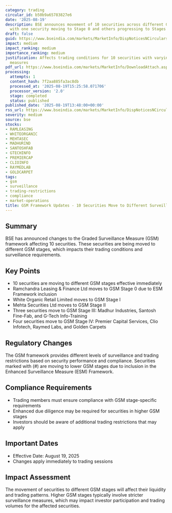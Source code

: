 ```yaml
---
category: trading
circular_id: b50b9a65783827e6
date: '2025-08-19'
description: BSE announces movement of 10 securities across different GSM stages,
  with one security moving to Stage 0 and others progressing to Stages I-IV.
draft: false
guid: https://www.bseindia.com/markets/MarketInfo/DispNoticesNCirculars.aspx?Noticeid={63B58D3C-7313-4349-92D0-ADB9255F4925}&noticeno=20250819-42&dt=08/19/2025&icount=42&totcount=52&flag=0
impact: medium
impact_ranking: medium
importance_ranking: medium
justification: Affects trading conditions for 10 securities with varying surveillance
  measures
pdf_url: https://www.bseindia.com/markets/MarketInfo/DownloadAttach.aspx?id=20250819-42&attachedId=12888510-f31f-4092-b2e3-d026dd2b1b09
processing:
  attempts: 1
  content_hash: 7f2aa885fa3ac8db
  processed_at: '2025-08-19T15:25:58.071706'
  processor_version: '2.0'
  stage: completed
  status: published
published_date: '2025-08-19T13:48:00+00:00'
rss_url: https://www.bseindia.com/markets/MarketInfo/DispNoticesNCirculars.aspx?Noticeid={63B58D3C-7313-4349-92D0-ADB9255F4925}&noticeno=20250819-42&dt=08/19/2025&icount=42&totcount=52&flag=0
severity: medium
source: bse
stocks:
- RAMLEASING
- WHITEORGANIC
- MEHTASEC
- MADHURIND
- SANTOSHFAB
- GTECHINFO
- PREMIERCAP
- CLIOINFO
- RAYMEDLAB
- GOLDCARPET
tags:
- gsm
- surveillance
- trading-restrictions
- compliance
- market-operations
title: GSM Framework Updates - 10 Securities Move to Different Surveillance Stages
---
```


## Summary

BSE has announced changes to the Graded Surveillance Measure (GSM) framework affecting 10 securities. These securities are being moved to different GSM stages, which impacts their trading conditions and surveillance requirements.

## Key Points

- 10 securities are moving to different GSM stages effective immediately
- Ramchandra Leasing & Finance Ltd moves to GSM Stage 0 due to ESM Framework inclusion
- White Organic Retail Limited moves to GSM Stage I
- Mehta Securities Ltd moves to GSM Stage II
- Three securities move to GSM Stage III: Madhur Industries, Santosh Fine-Fab, and G-Tech Info-Training
- Four securities move to GSM Stage IV: Premier Capital Services, Clio Infotech, Raymed Labs, and Golden Carpets

## Regulatory Changes

The GSM framework provides different levels of surveillance and trading restrictions based on security performance and compliance. Securities marked with (#) are moving to lower GSM stages due to inclusion in the Enhanced Surveillance Measure (ESM) Framework.

## Compliance Requirements

- Trading members must ensure compliance with GSM stage-specific requirements
- Enhanced due diligence may be required for securities in higher GSM stages
- Investors should be aware of additional trading restrictions that may apply

## Important Dates

- Effective Date: August 19, 2025
- Changes apply immediately to trading sessions

## Impact Assessment

The movement of securities to different GSM stages will affect their liquidity and trading patterns. Higher GSM stages typically involve stricter surveillance measures, which may impact investor participation and trading volumes for the affected securities.